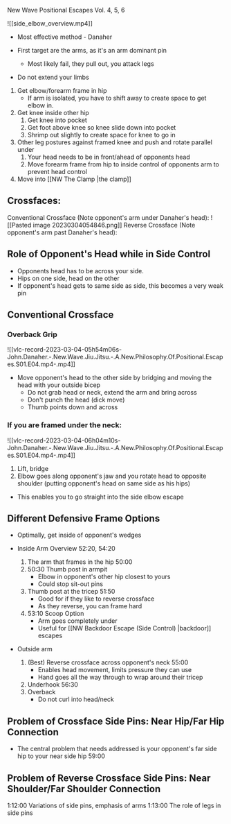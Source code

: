 New Wave Positional Escapes Vol. 4, 5, 6

![[side_elbow_overview.mp4]]
- Most effective method - Danaher
- First target are the arms, as it's an arm dominant pin
	- Most likely fail, they pull out, you attack legs

- Do not extend your limbs

1. Get elbow/forearm frame in hip
    - If arm is isolated, you have to shift away to create space to get elbow in.
2. Get knee inside other hip
    1. Get knee into pocket
    2. Get foot above knee so knee slide down into pocket
    3. Shrimp out slightly to create space for knee to go in
3. Other leg postures against framed knee and push and rotate parallel under
    1. Your head needs to be in front/ahead of opponents head
    2. Move forearm frame from hip to inside control of opponents arm to prevent head control
4. Move into [[NW The Clamp |the clamp]]

## Crossfaces:
Conventional Crossface (Note opponent's arm under Danaher's head):
![[Pasted image 20230304054846.png]]
Reverse Crossface (Note opponent's arm past Danaher's head):

## Role of Opponent's Head while in Side Control

- Opponents head has to be across your side.
- Hips on one side, head on the other
- If opponent's head gets to same side as side, this becomes a very weak pin

## Conventional Crossface
### Overback Grip
![[vlc-record-2023-03-04-05h54m06s-John.Danaher.-.New.Wave.Jiu.Jitsu.-.A.New.Philosophy.Of.Positional.Escapes.S01.E04.mp4-.mp4]]

- Move opponent's head to the other side by bridging and moving the head with your outside bicep
    - Do not grab head or neck, extend the arm and bring across
    - Don't punch the head (dick move)
    - Thumb points down and across
### If you are framed under the neck:
![[vlc-record-2023-03-04-06h04m10s-John.Danaher.-.New.Wave.Jiu.Jitsu.-.A.New.Philosophy.Of.Positional.Escapes.S01.E04.mp4-.mp4]]

1. Lift, bridge
2. Elbow goes along opponent's jaw and you rotate head to opposite shoulder (putting opponent's head on same side as his hips)
- This enables you to go straight into the side elbow escape

## Different Defensive Frame Options
- Optimally, get inside of opponent's wedges
- Inside Arm Overview 52:20, 54:20
    1. The arm that frames in the hip 50:00
    2. 50:30 Thumb post in armpit
        - Elbow in opponent's other hip closest to yours
        - Could stop sit-out pins
    3. Thumb post at the tricep 51:50
        - Good for if they like to reverse crossface
        - As they reverse, you can frame hard
    4. 53:10 Scoop Option
        - Arm goes completely under
        - Useful for [[NW Backdoor Escape (Side Control) |backdoor]] escapes

- Outside arm
    1. (Best) Reverse crossface across opponent's neck 55:00
        - Enables head movement, limits pressure they can use
        - Hand goes all the way through to wrap around their tricep
    2. Underhook 56:30
    3. Overback
        - Do not curl into head/neck

## Problem of Crossface Side Pins: Near Hip/Far Hip Connection
- The central problem that needs addressed is your opponent's far side hip to your near side hip 59:00

## Problem of Reverse Crossface Side Pins: Near Shoulder/Far Shoulder Connection


1:12:00 Variations of side pins, emphasis of arms
1:13:00 The role of legs in side pins 